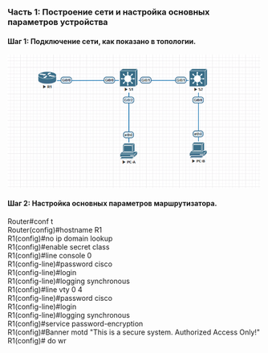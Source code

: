 ### Часть 1: Построение сети и настройка основных параметров устройства

#### Шаг 1: Подключение сети, как показано в топологии.
![Alt text](https://github.com/bislogin/otus/blob/main/labs/lab00/ipv4/%D0%91%D0%B5%D0%B7%D1%8B%D0%BC%D1%8F%D0%BD%D0%BD%D1%8B%D0%B9.png)

#### Шаг 2: Настройка основных параметров маршрутизатора.

Router#conf t  
Router(config)#hostname R1  
R1(config)#no ip domain lookup  
R1(config)#enable secret class   
R1(config)#line console 0  
R1(config-line)#password cisco  
R1(config-line)#login    
R1(config-line)#logging synchronous  
R1(config)#line vty 0 4  
R1(config-line)#password cisco  
R1(config-line)#login  
R1(config-line)#logging synchronous  
R1(config)#service password-encryption   
R1(config)#Banner motd "This is a secure system. Authorized Access Only!"  
R1(config)# do wr  
